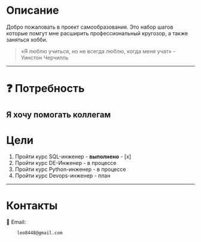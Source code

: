 # Описание
Добро пожаловать в проект самообразования. Это набор шагов которые помгут мне расширить профессиональный кругозор, а также заняться хобби.
>«Я люблю учиться, но не всегда люблю, когда меня учат» - Уинстон Черчилль
---
# :question: Потребность
Я хочу помогать коллегам
---
# Цели 
1. Пройти курс SQL-инженер - **выполнено** - [x] 
2. Пройти курс DE-Инженер - в процессе
3. Пройти курс Python-инженер - в процессе
4. Пройти курс Devops-инженер - план
---
# Контакты
:e-mail: Email:
```sh
	leo8448@gmail.com
```